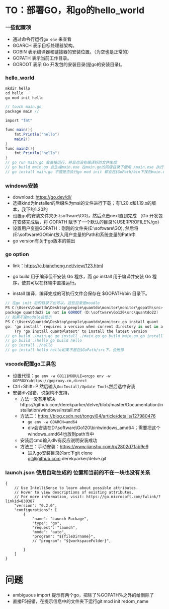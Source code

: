 # TO：部署GO，和go的hello_world
###  一些配置项
- 通过命令行运行`go env` 来查看
- GOARCH 表示目标处理器架构。
- GOBIN 表示编译器和链接器的安装位置。（为空也是正常的）
- GOPATH 表示当前工作目录。
- GOROOT 表示 Go 开发包的安装目录(是go的安装目录)。

### hello_world
```cs
mkdir hello
cd hello 
go mod init hello 

// touch main.go
package main // 

import "fmt"

func main(){
    fmt.Println("hello")
    main2()
}
func main2(){
    fmt.Println("hello")
}
// go run main.go 会直接运行，并且也没有编译好的文件生成
// go build main.go 会生成main.exe 在main.go的同级目录下使用./main.exe 执行
// go install main.go 不管是否执行go mod init 都会在$GoPath/bin下找到main.exe 使用./path/to/main.exe执行
```

### windows安装
- download: https://go.dev/dl/
- 选择kind为Installer的后缀名为msi的文件进行下载；有1.20.x和1.19.x的版本，我下的1.20的
- 设置go的安装文件夹(E:\software\GO)，然后点击next直到完成 （Go 开发包在安装完成后，将 GOPATH 赋予了一个默认的目录%USERPROFILE%/go）
- 设置用户变量GOPATH：刚刚的文件夹(E:\software\GO), 然后将(E:\software\GO\bin)放入用户变量的Path和系统变量的Path中
- go version有关于go版本的输出


### go option
- link：https://c.biancheng.net/view/123.html

- go build 用于编译但不安装 Go 程序，而 go install 用于编译并安装 Go 程序，使其可以在终端中直接运行。

- install 编译，编译完成的可执行文件会保存在 $GOPATH/bin 目录下。
```cs
// 在go init 后的目录下也可以，这些目录是moudle
PS C:\Users\Quantdo\Desktop\people\quantdo\monitor\monitor\gopath\src> go install quantdo22
package quantdo22 is not in GOROOT (D:\software\Go120\src\quantdo22)
// 如果不是module会提示
PS C:\Users\Quantdo\Desktop\people\quantdo\monitor> go install quant
go: 'go install' requires a version when current directory is not in a module
    Try 'go install quant@latest' to install the latest version
// go build ./main.go go install ./main.go go build main.go go install main.go
// go build ./hello go build hello
// go install ./hello 
// go install hello hello如果不是在$GoPath/src下，会报错
```

### vscode配置go工具包
- 设置代理：`go env -w GO111MODULE=on`;`go env -w GOPROXY=https://goproxy.cn,direct`
- Ctrl+Shift+P 然后输入`Go:Install/Update Tools`然后选中安装
- 安装dlv报错，说架构不支持，
    - 方法一没有用解决https://github.com/derekparker/delve/blob/master/Documentation/installation/windows/install.md
    - 方法二：https://blog.csdn.net/tongyi04/article/details/127980476
        - `go env -w GOARCH=amd64`
        - dlv会安装在D:\software\Go120\bin\windows_amd64；需要把这个windows_amd64也放到path当中
    - 安装后cmd输入dlv有反应说明安装成功
    - 方法三：手动安装：https://www.jianshu.com/p/2802d71ab9e9
        - 进入go安装目录的src下git clone git@github.com:derekparker/delve.git


### launch.json 使用自动生成的 位置和当前的不在一块也没有关系
```
{
    // Use IntelliSense to learn about possible attributes.
    // Hover to view descriptions of existing attributes.
    // For more information, visit: https://go.microsoft.com/fwlink/?linkid=830387
    "version": "0.2.0",
    "configurations": [
        {
            "name": "Launch Package",
            "type": "go",
            "request": "launch",
            "mode": "auto",
            "program": "${fileDirname}",
            // "program": "${workspaceFolder}",
            
        }
    ]
}
```

# 问题
- ambiguous import 提示有两个go，把除了%GOPATH%之外的给删除了
- 直接F5报错，在提示信息中的文件夹下运行git mod init redom_name 